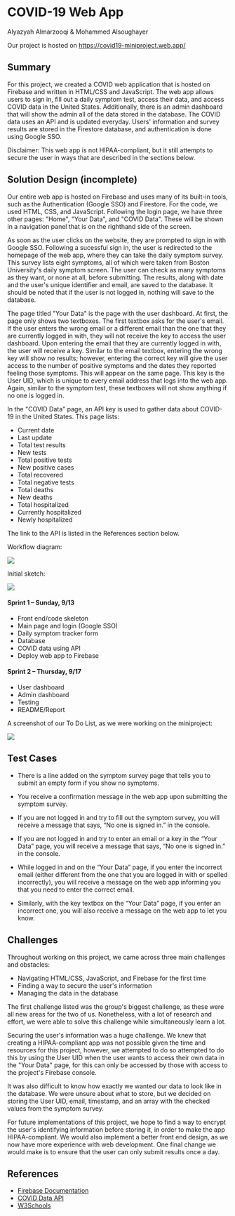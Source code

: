 # COVID-19 Web App

Alyazyah Almarzooqi & Mohammed Alsoughayer

Our project is hosted on https://covid19-miniproject.web.app/

## Summary
For this project, we created a COVID web application that is hosted on Firebase and written in HTML/CSS and JavaScript. The web app allows users to sign in, fill out a daily symptom test, access their data, and access COVID data in the United States. Additionally, there is an admin dashboard that will show the admin all of the data stored in the database. The COVID data uses an API and is updated everyday. Users' information and survey results are stored in the Firestore database, and authentication is done using Google SSO.

Disclaimer: This web app is not HIPAA-compliant, but it still attempts to secure the user in ways that are described in the sections below.

## Solution Design (incomplete)
Our entire web app is hosted on Firebase and uses many of its built-in tools, such as the Authentication (Google SSO) and Firestore. For the code, we used HTML, CSS, and JavaScript. Following the login page, we have three other pages: "Home", "Your Data", and "COVID Data". These will be shown in a navigation panel that is on the righthand side of the screen.

As soon as the user clicks on the website, they are prompted to sign in with Google SSO. Following a sucessful sign in, the user is redirected to the homepage of the web app, where they can take the daily symptom survey. This survey lists eight symptoms, all of which were taken from Boston University's daily symptom screen. The user can check as many symptoms as they want, or none at all, before submitting. The results, along with date and the user's unique identifier and email, are saved to the database. It should be noted that if the user is not logged in, nothing will save to the database.

The page titled "Your Data" is the page with the user dashboard. At first, the page only shows two textboxes. The first textbox asks for the user's email. If the user enters the wrong email or a different email than the one that they are currently logged in with, they will not receive the key to access the user dashboard. Upon entering the email that they are currently logged in with, the user will receive a key. Similar to the email textbox, entering the wrong key will show no results; however, entering the correct key will give the user access to the number of positive symptoms and the dates they reported feeling those symptoms. This will appear on the same page. This key is the User UID, which is unique to every email address that logs into the web app. Again, similar to the symptom test, these textboxes will not show anything if no one is logged in.

In the "COVID Data" page, an API key is used to gather data about COVID-19 in the United States. This page lists:
* Current date
* Last update
* Total test results
* New tests
* Total positive tests
* New positive cases
* Total recovered
* Total negative tests
* Total deaths
* New deaths
* Total hospitalized
* Currently hospitalized
* Newly hospitalized

The link to the API is listed in the References section below.

Workflow diagram:

<img src="./images-report/workflow.png"/>

Initial sketch:

<img src="./images-report/initialsketch.jpg"/>

#### Sprint 1 – Sunday, 9/13
* Front end/code skeleton
* Main page and login (Google SSO)
* Daily symptom tracker form
* Database
* COVID data using API
* Deploy web app to Firebase

#### Sprint 2 – Thursday, 9/17
* User dashboard
* Admin dashboard
*	Testing
* README/Report

A screenshot of our To Do List, as we were working on the miniproject:

<img src="./images-report/todolist.png"/>

## Test Cases
* There is a line added on the symptom survey page that tells you to submit an empty form if you show no symptoms.

* You receive a confirmation message in the web app upon submitting the symptom survey.

* If you are not logged in and try to fill out the symptom survey, you will receive a message that says, “No one is signed in.” in the console.

* If you are not logged in and try to enter an email or a key in the “Your Data” page, you will receive a message that says, “No one is signed in.” in the console.

* While logged in and on the “Your Data” page, if you enter the incorrect email (either different from the one that you are logged in with or spelled incorrectly), you will receive a message on the web app informing you that you need to enter the correct email.

* Similarly, with the key textbox on the “Your Data” page, if you enter an incorrect one, you will also receive a message on the web app to let you know.

## Challenges
Throughout working on this project, we came across three main challenges and obstacles:
* Navigating HTML/CSS, JavaScript, and Firebase for the first time
* Finding a way to secure the user's information
* Managing the data in the database

The first challenge listed was the group's biggest challenge, as these were all new areas for the two of us. Nonetheless, with a lot of research and effort, we were able to solve this challenge while simultaneously learn a lot.

Securing the user's information was a huge challenge. We knew that creating a HIPAA-compliant app was not possible given the time and resources for this project, however, we attempted to do so attempted to do this by using the User UID when the user wants to access their own data in the "Your Data" page, for this can only be accessed by those with access to the project's Firebase console.

It was also difficult to know how exactly we wanted our data to look like in the database. We were unsure about what to store, but we decided on storing the User UID, email, timestamp, and an array with the checked values from the symptom survey.

For future implementations of this project, we hope to find a way to encrypt the user's identifying information before storing it, in order to make the app HIPAA-compliant. We would also implement a better front end design, as we now have more experience with web development. One final change we would make is to ensure that the user can only submit results once a day.

## References
* [Firebase Documentation](https://firebase.google.com/docs/web/setup)
* [COVID Data API](https://covidtracking.com/data/api)
* [W3Schools](https://www.w3schools.com/)
